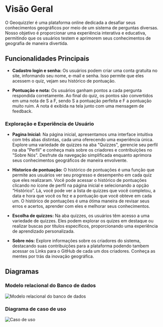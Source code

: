 # Visão Geral

O Geoquizzler é uma plataforma online dedicada a desafiar seus conhecimentos geográficos por meio de um sistema de perguntas diversas. Nosso objetivo é proporcionar uma experiência interativa e educativa, permitindo que os usuários testem e aprimorem seus conhecimentos de geografia de maneira divertida.

## Funcionalidades Principais 

- **Cadastro login e senha:** Os usuários podem criar uma conta gratuita no site, informando seu nome, e-mail e senha. Isso permite que eles acessem o quiz, vejam seu histórico de pontuação.

- **Pontuação e nota:** Os usuários ganham pontos a cada pergunta respondida corretamente. Ao final do quiz, os pontos são convertidos em uma nota de S a F, sendo S a pontuação perfeita e F a pontuação muito ruim. A nota é exibida na tela junto com uma mensagem de feedback.

### Exploração e Experiência de Usuário
- **Pagina Inicial:** Na página inicial, apresentamos uma interface intuitiva com três abas distintas, cada uma oferecendo uma experiência única. Explore uma variedade de quizzes na aba "Quizzes", gerencie seu perfil na aba "Perfil" e conheça mais sobre os criadores e contribuições no "Sobre Nós". Desfrute da navegação simplificada enquanto aprimora seus conhecimentos geográficos de maneira envolvente.

- **Historico de pontuação:** O histórico de pontuações é uma função que permite aos usuários ver seu progresso e desempenho em cada quiz que eles realizaram. Você pode acessar o histórico de pontuações clicando no ícone de perfil na página inicial e selecionando a opção “Histórico”. Lá, você pode ver a lista de quizzes que você completou, a data e hora que você os fez e a pontuação que você obteve em cada um. O histórico de pontuações é uma ótima maneira de revisar seus erros e acertos, aprender com eles e melhorar seus conhecimentos.

- **Escolha de quizzes:** Na aba quizzes, os usuários têm acesso a uma variedade de quizzes. Eles podem explorar os quizes em destaque ou realizar buscas por títulos específicos, proporcionando uma experiência de aprendizado personalizada.

- **Sobre nós:** Explore informações sobre os criadores do sistema, destacando suas contribuições para a plataforma podendo tambem acessar os Links para o GitHub de cada um dos criadores. Conheça as mentes por trás da inovação geográfica.

## Diagramas


### Modelo relacional do Banco de dados
![Modelo relacional do banco de dados](./src/assets/images/documentacao/db_relacional.png)

### Diagrama de caso de uso
![Caso de uso](./src/assets/images/documentacao/casodeuso.jpg)
